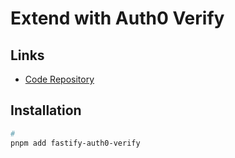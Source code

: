 # Extend with Auth0 Verify

## Links

- [Code Repository](https://github.com/nearform/fastify-auth0-verify)

## Installation

```sh
#
pnpm add fastify-auth0-verify
```

<!--
AUTH0_DOMAIN
AUTH0_CLIENT_ID
AUTH0_CLIENT_SECRET
AUTH0_API_AUDIENCE
-->
